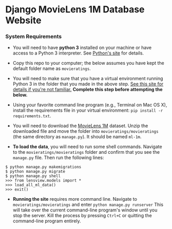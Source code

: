 # Django MovieLens 1M Database Website

<!-- ### A Website to see Top Movies, Movie Info, and User Info from the MovieLens 1M Database

* `localhost/top_20` shows the top 20 movies
* `localhost/movies` shows all of the movies
* `localhost/users` shows all of the users -->

### System Requirements

* You will need to have **python&nbsp;3** installed on your machine or have access to a Python&nbsp;3 interpreter. See [Python's site](https://www.python.org/) for details.

* Copy this repo to your computer; the below assumes you have kept the default folder name as `movieratings`.

* You will need to make sure that you have a virtual environment running Python&nbsp;3 in the folder that you made in the above step. [See this site for details if you're not familiar.](http://docs.python-guide.org/en/latest/dev/virtualenvs/) **Complete this step before attempting the below.**

* Using your favorite command line program (e.g., Terminal on Mac&nbsp;OS&nbsp;X), install the requirements file in your virtual environment: `pip install -r requirements.txt`.

* You will need to download the [MovieLens 1M](http://files.grouplens.org/datasets/movielens/ml-1m.zip) dataset. Unzip the downloaded file and move the folder into `movieratings/movieratings` (the same directory as `manage.py`). It should be named `ml-1m`.

* **To load the data**, you will need to run some shell commands. Navigate to the `movieratings/movieratings` folder and confirm that you see the `manage.py` file. Then run the following lines:
```
$ python manage.py makemigrations
$ python manage.py migrate
$ python manage.py shell
>>> from lensview.models import *
>>> load_all_ml_data()
>>> exit()
```

* **Running the site** requires more command line. Navigate to `movieratings/movieratings` and enter `python manage.py runserver` This will take over the current command-line program's window until you stop the server. Kill the process by pressing `Ctrl+C` or quitting the command-line program entirely.

<!-- ### User Pages
* **Recommended.** This mode will show you recommendations specific to your tastes by analyzing what others who have similar preferences have rated highly. The movies that you have already seen are filtered out. There is a menu system that allows you to select the number of results and the minimum number of overlapping movie ratings with other users from which to make the recommendations.
* **Popular.** This mode will help you explore popular movies you haven't seen.

### Top 20 Popular Movies
This mode lets you explore movies based on user ratings. There is a menu system to allow you to specify the number of results and the minimum number of user ratings. -->
